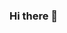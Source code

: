 ### Hi there 👋

<!--
**pppjoonser/pppjoonser** is a ✨ _special_ ✨ repository because its `README.md` (this file) appears on your GitHub profile.

### ![harder](https://capsule-render.vercel.app/api?type=waving&height=300&color=gradient&text=Hello,World!)

Here are some ideas to get you started:

- 🔭 I’m currently working on ...
- 🌱 I’m currently learning ...
- 👯 I’m looking to collaborate on ...
- 🤔 I’m looking for help with ...
- 💬 Ask me about ...
- 📫 How to reach me: ...
- 😄 Pronouns: ...
- ⚡ Fun fact: ...
-->

